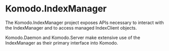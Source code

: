 # Komodo.IndexManager

The Komodo.IndexManager project exposes APIs necessary to interact with the IndexManager and to access managed IndexClient objects.

Komodo.Daemon and Komodo.Server make extensive use of the IndexManager as their primary interface into Komodo.